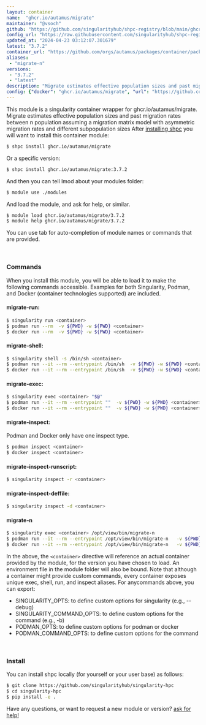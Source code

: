 ```yaml
---
layout: container
name:  "ghcr.io/autamus/migrate"
maintainer: "@vsoch"
github: "https://github.com/singularityhub/shpc-registry/blob/main/ghcr.io/autamus/migrate/container.yaml"
config_url: "https://raw.githubusercontent.com/singularityhub/shpc-registry/main/ghcr.io/autamus/migrate/container.yaml"
updated_at: "2024-04-23 03:12:07.301679"
latest: "3.7.2"
container_url: "https://github.com/orgs/autamus/packages/container/package/migrate"
aliases:
 - "migrate-n"
versions:
 - "3.7.2"
 - "latest"
description: "Migrate estimates effective population sizes and past migration rates between n population assuming a migration matrix model with asymmetric migration rates and different subpopulation sizes"
config: {"docker": "ghcr.io/autamus/migrate", "url": "https://github.com/orgs/autamus/packages/container/package/migrate", "maintainer": "@vsoch", "description": "Migrate estimates effective population sizes and past migration rates between n population assuming a migration matrix model with asymmetric migration rates and different subpopulation sizes", "latest": {"3.7.2": "sha256:9c5928d4a3654f84f88748c25cb4718c5f3bc397bf2ca40318b15c6ab6fcf939"}, "tags": {"3.7.2": "sha256:9c5928d4a3654f84f88748c25cb4718c5f3bc397bf2ca40318b15c6ab6fcf939", "latest": "sha256:9c5928d4a3654f84f88748c25cb4718c5f3bc397bf2ca40318b15c6ab6fcf939"}, "aliases": {"migrate-n": "/opt/view/bin/migrate-n"}}
---
```


This module is a singularity container wrapper for ghcr.io/autamus/migrate.
Migrate estimates effective population sizes and past migration rates between n population assuming a migration matrix model with asymmetric migration rates and different subpopulation sizes
After [installing shpc](#install) you will want to install this container module:


```bash
$ shpc install ghcr.io/autamus/migrate
```

Or a specific version:

```bash
$ shpc install ghcr.io/autamus/migrate:3.7.2
```

And then you can tell lmod about your modules folder:

```bash
$ module use ./modules
```

And load the module, and ask for help, or similar.

```bash
$ module load ghcr.io/autamus/migrate/3.7.2
$ module help ghcr.io/autamus/migrate/3.7.2
```

You can use tab for auto-completion of module names or commands that are provided.

<br>

### Commands

When you install this module, you will be able to load it to make the following commands accessible.
Examples for both Singularity, Podman, and Docker (container technologies supported) are included.

#### migrate-run:

```bash
$ singularity run <container>
$ podman run --rm  -v ${PWD} -w ${PWD} <container>
$ docker run --rm  -v ${PWD} -w ${PWD} <container>
```

#### migrate-shell:

```bash
$ singularity shell -s /bin/sh <container>
$ podman run --it --rm --entrypoint /bin/sh  -v ${PWD} -w ${PWD} <container>
$ docker run --it --rm --entrypoint /bin/sh  -v ${PWD} -w ${PWD} <container>
```

#### migrate-exec:

```bash
$ singularity exec <container> "$@"
$ podman run --it --rm --entrypoint ""  -v ${PWD} -w ${PWD} <container> "$@"
$ docker run --it --rm --entrypoint ""  -v ${PWD} -w ${PWD} <container> "$@"
```

#### migrate-inspect:

Podman and Docker only have one inspect type.

```bash
$ podman inspect <container>
$ docker inspect <container>
```

#### migrate-inspect-runscript:

```bash
$ singularity inspect -r <container>
```

#### migrate-inspect-deffile:

```bash
$ singularity inspect -d <container>
```


#### migrate-n

```bash
$ singularity exec <container> /opt/view/bin/migrate-n
$ podman run --it --rm --entrypoint /opt/view/bin/migrate-n   -v ${PWD} -w ${PWD} <container> -c " $@"
$ docker run --it --rm --entrypoint /opt/view/bin/migrate-n   -v ${PWD} -w ${PWD} <container> -c " $@"
```



In the above, the `<container>` directive will reference an actual container provided
by the module, for the version you have chosen to load. An environment file in the
module folder will also be bound. Note that although a container
might provide custom commands, every container exposes unique exec, shell, run, and
inspect aliases. For anycommands above, you can export:

 - SINGULARITY_OPTS: to define custom options for singularity (e.g., --debug)
 - SINGULARITY_COMMAND_OPTS: to define custom options for the command (e.g., -b)
 - PODMAN_OPTS: to define custom options for podman or docker
 - PODMAN_COMMAND_OPTS: to define custom options for the command

<br>

### Install

You can install shpc locally (for yourself or your user base) as follows:

```bash
$ git clone https://github.com/singularityhub/singularity-hpc
$ cd singularity-hpc
$ pip install -e .
```

Have any questions, or want to request a new module or version? [ask for help!](https://github.com/singularityhub/singularity-hpc/issues)